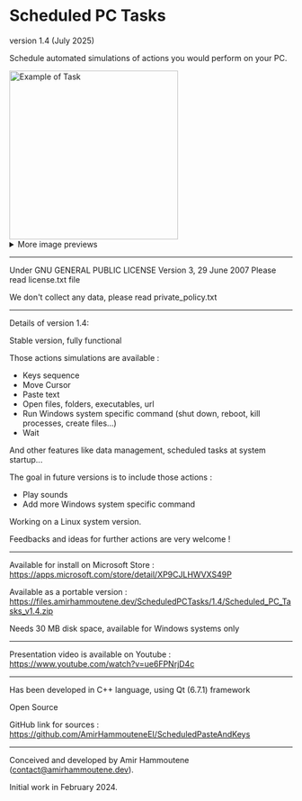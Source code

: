 # Scheduled PC Tasks

version 1.4 (July 2025)

Schedule automated simulations of actions you would perform on your PC.

<img src="https://files.amirhammoutene.dev/ScheduledPCTasks/screenshots/00-task-launchapp.png" alt="Example of Task" width="300"/> 
<details>  
   <summary>More image previews</summary>
   <img src="https://files.amirhammoutene.dev/ScheduledPCTasks/screenshots/04-cursormove.png" alt="Edit cursor movements" width="600"/>
   
   <img src="https://files.amirhammoutene.dev/ScheduledPCTasks/screenshots/02-systemcommands.png" alt="System commands" width="500"/>    <img src="https://files.amirhammoutene.dev/ScheduledPCTasks/screenshots/06-selectkeys.png" alt="Select keys" width="300"/> 
   
   <img src="https://files.amirhammoutene.dev/ScheduledPCTasks/screenshots/07-data.png" alt="Keys sequences data" width="400"/>    <img src="https://files.amirhammoutene.dev/ScheduledPCTasks/screenshots/09-darktheme.png" alt="Dark theme" width="300"/>
</details>

----------

Under GNU GENERAL PUBLIC LICENSE Version 3, 29 June 2007
Please read license.txt file

We don't collect any data, please read private_policy.txt

----------
Details of version 1.4:

Stable version, fully functional

Those actions simulations are available :

   - Keys sequence
   - Move Cursor
   - Paste text
   - Open files, folders, executables, url
   - Run Windows system specific command (shut down, reboot, kill processes, create files...)
   - Wait

And other features like data management, scheduled tasks at system startup...
   
The goal in future versions is to include those actions :

   - Play sounds
   - Add more Windows system specific command

Working on a Linux system version.

Feedbacks and ideas for further actions are very welcome !

----------
Available for install on Microsoft Store : 
https://apps.microsoft.com/store/detail/XP9CJLHWVXS49P

Available as a portable version :
https://files.amirhammoutene.dev/ScheduledPCTasks/1.4/Scheduled_PC_Tasks_v1.4.zip

Needs 30 MB disk space, available for Windows systems only
   
----------
Presentation video is available on Youtube :
https://www.youtube.com/watch?v=ue6FPNrjD4c

----------
Has been developed in C++ language, using Qt (6.7.1) framework 

Open Source

GitHub link for sources : https://github.com/AmirHammouteneEI/ScheduledPasteAndKeys

----------
Conceived and developed by Amir Hammoutene (contact@amirhammoutene.dev). 

Initial work in February 2024.
